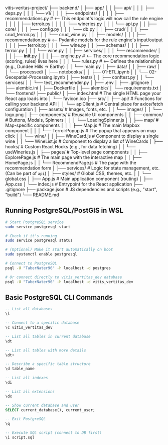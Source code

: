 vitis-veritas-project/
├── backend/
│   ├── app/
│   │   ├── api/
│   │   │   ├── deps.py
│   │   │   └── v1/
│   │   │       ├── endpoints/
│   │   │       │   ├── recommendations.py # <-- This endpoint's logic will now call the rule engine
│   │   │       │   ├── terroir.py
│   │   │       │   └── wineries.py
│   │   │       └── api.py
│   │   ├── core/
│   │   │   ├── config.py
│   │   │   └── db.py
│   │   ├── crud/
│   │   │   ├── crud_terroir.py
│   │   │   └── crud_wine.py
│   │   ├── models/
│   │   │   ├── recommendation.py   # <-- Pydantic models for the rule engine's input/output
│   │   │   ├── terroir.py
│   │   │   └── wine.py
│   │   ├── schemas/
│   │   │   ├── terroir.py
│   │   │   └── wine.py
│   │   ├── services/
│   │   │   └── recommender/
│   │   │       ├── __init__.py
│   │   │       ├── engine.py       # <-- The core recommendation logic (scoring, rules) lives here
│   │   │       └── rules.py        # <-- Defines the relationships (e.g., Dundee Hills -> Earthy)
│   │   └── main.py
│   ├── data/
│   │   ├── raw/
│   │   └── processed/
│   ├── notebooks/ 
│   │   ├── 01-ETL.ipynb
│   │   └── 02-Geospatial-Processing.ipynb
│   ├── tests/
│   │   ├── conftest.py
│   │   └── services/
│   │       └── test_recommender.py 
│   ├── .env
│   ├── .gitignore
│   ├── alembic.ini
│   ├── Dockerfile
│   ├── alembic/
│   └── requirements.txt
│
└── frontend/
    ├── public/
    │   ├── index.html              # The single HTML page your React app loads into
    │   └── favicon.ico
    ├── src/
    │   ├── api/                    # Functions for calling your backend API
    │   │   └── apiClient.js        # Central place for axios/fetch configuration
    │   ├── assets/                 # Images, fonts, etc.
    │   │   └── images/
    │   │       └── logo.png
    │   ├── components/             # Reusable UI components
    │   │   ├── common/             # Buttons, Modals, Spinners
    │   │   │   └── LoadingSpinner.js
    │   │   ├── map/                # Map-specific components
    │   │   │   ├── Map.js          # The main Mapbox component
    │   │   │   └── TerroirPopup.js # The popup that appears on map click
    │   │   └── wine/
    │   │       ├── WineCard.js     # Component to display a single wine
    │   │       └── WineList.js     # Component to display a list of WineCards
    │   ├── hooks/                  # Custom React Hooks (e.g., for data fetching)
    │   │   └── useWineries.js
    │   ├── pages/                  # Top-level page components
    │   │   ├── ExplorePage.js      # The main page with the interactive map
    │   │   ├── HomePage.js
    │   │   └── RecommendPage.js    # The page with the recommendation form
    │   ├── services/               # Logic for state management, etc. (Can be part of `api`)
    │   ├── styles/                 # Global CSS, themes, etc.
    │   │   └── global.css
    │   ├── App.js                  # Main application component (routing)
    │   ├── App.css
    │   └── index.js                # Entrypoint for the React application
    ├── .gitignore
    ├── package.json                # JS dependencies and scripts (e.g., "start", "build")
    └── README.md

## Running PostgreSQL/PostGIS in WSL

```bash
# Start PostgreSQL service
sudo service postgresql start

# Check if it's running
sudo service postgresql status

# (Optional) Make it start automatically on boot
sudo systemctl enable postgresql

# Connect to PostgreSQL
psql -U "TaberNater96" -h localhost -d postgres

# Or connect directly to vitis_vertitas_dev database
psql -U "TaberNater96" -h localhost -d vitis_vertitas_dev
```

## Basic PostgreSQL CLI Commands

```sql
-- List all databases
\l

-- Connect to a specific database
\c vitis_vertitas_dev

-- List all tables in current database
\dt

-- List all tables with more details
\dt+

-- Describe a specific table structure
\d table_name

-- List all indexes
\di

-- List all extensions
\dx

-- Show current database and user
SELECT current_database(), current_user;

-- Exit PostgreSQL
\q

-- Execute SQL script (connect to DB first)
\i script.sql
```